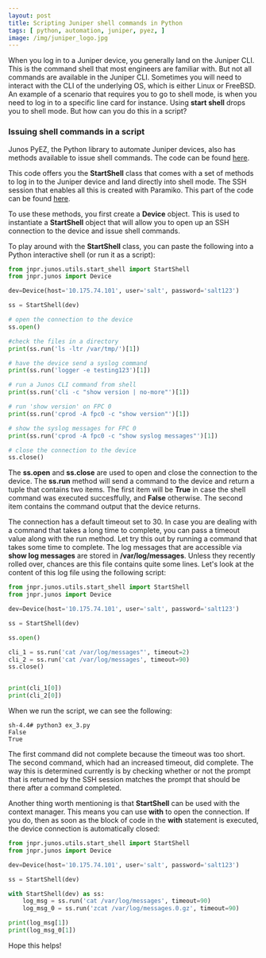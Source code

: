 ```yaml
---
layout: post
title: Scripting Juniper shell commands in Python
tags: [ python, automation, juniper, pyez, ]
image: /img/juniper_logo.jpg
---
```


When you log in to a Juniper device, you generally land on the Juniper CLI. This is the command shell that most engineers are familiar with. But not all commands are available in the Juniper CLI. Sometimes you will need to interact with the CLI of the underlying OS, which is either Linux or FreeBSD. An example of a scenario that requires you to go to shell mode, is when you need to log in to a specific line card for instance. Using <b>start shell</b> drops you to shell mode. But how can you do this in a script?


### Issuing shell commands in a script

Junos PyEZ, the Python library to automate Juniper devices, also has methods available to issue shell commands. The code can be found <a href="https://github.com/Juniper/py-junos-eznc/blob/master/lib/jnpr/junos/utils/start_shell.py" target="_blank">here</a>. 

This code offers you the <b>StartShell</b> class that comes with a set of methods to log in to the Juniper device and land directly into shell mode. The SSH session that enables all this is created with Paramiko. This part of the code can be found <a href="https://github.com/Juniper/py-junos-eznc/blob/master/lib/jnpr/junos/utils/ssh_client.py" target="_blank">here</a>.

To use these methods, you first create a <b>Device</b> object. This is used to instantiate a <b>StartShell</b> object that will allow you to open up an SSH connection to the device and issue shell commands. 

To play around with the <b>StartShell</b> class, you can paste the following into a Python interactive shell (or run it as a script):

```python
from jnpr.junos.utils.start_shell import StartShell
from jnpr.junos import Device

dev=Device(host='10.175.74.101', user='salt', password='salt123')

ss = StartShell(dev)

# open the connection to the device
ss.open()

#check the files in a directory
print(ss.run('ls -ltr /var/tmp/')[1])

# have the device send a syslog command
print(ss.run('logger -e testing123')[1])

# run a Junos CLI command from shell
print(ss.run('cli -c "show version | no-more"')[1])

# run 'show version' on FPC 0
print(ss.run('cprod -A fpc0 -c "show version"')[1])

# show the syslog messages for FPC 0
print(ss.run('cprod -A fpc0 -c "show syslog messages"')[1])

# close the connection to the device
ss.close()
```

The <b>ss.open</b> and <b>ss.close</b> are used to open and close the connection to the device. The <b>ss.run</b> method will send a command to the device and return a tuple that contains two items. The first item will be <b>True</b> in case the shell command was executed succesffully, and <b>False</b> otherwise. The second item contains the command output that the device returns.

The connection has a default timeout set to 30. In case you are dealing with a command that takes a long time to complete, you can pass a timeout value along with the run method. Let try this out by running a command that takes some time to complete. The log messages that are accessible via <b>show log messages</b> are stored in <b>/var/log/messages</b>. Unless they recently rolled over, chances are this file contains quite some lines. Let's look at the content of this log file using the following script:

```python
from jnpr.junos.utils.start_shell import StartShell
from jnpr.junos import Device

dev=Device(host='10.175.74.101', user='salt', password='salt123')

ss = StartShell(dev)

ss.open()

cli_1 = ss.run('cat /var/log/messages"', timeout=2)    
cli_2 = ss.run('cat /var/log/messages', timeout=90)
ss.close()


print(cli_1[0])
print(cli_2[0])

```

When we run the script, we can see the following:

```
sh-4.4# python3 ex_3.py
False
True
```

The first command did not complete because the timeout was too short. The second command, which had an increased timeout, did complete. The way this is determined currently is by checking whether or not the prompt that is returned by the SSH session matches the prompt that should be there after a command completed.

Another thing worth mentioning is that <b>StartShell</b> can be used with the context manager. This means you can use <b>with</b> to open the connection. If you do, then as soon as the block of code in the <b>with</b> statement is executed, the device connection is automatically closed: 

```python
from jnpr.junos.utils.start_shell import StartShell
from jnpr.junos import Device

dev=Device(host='10.175.74.101', user='salt', password='salt123')

ss = StartShell(dev)

with StartShell(dev) as ss:    
    log_msg = ss.run('cat /var/log/messages', timeout=90)
    log_msg_0 = ss.run('zcat /var/log/messages.0.gz', timeout=90)

print(log_msg[1])
print(log_msg_0[1])
```

Hope this helps!